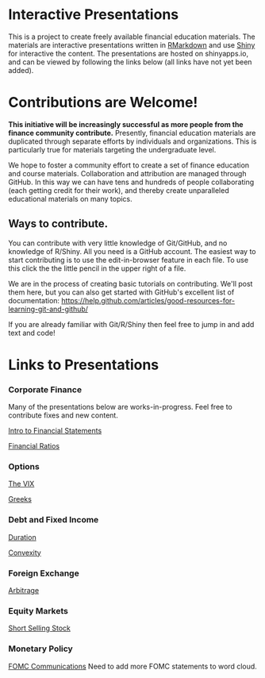 # Interactive Presentations

This is a project to create freely available financial education materials. The materials are interactive presentations written in [RMarkdown](http://rmarkdown.rstudio.com/) and use [Shiny](http://shiny.rstudio.com/) for interactive the content.  The presentations are hosted on shinyapps.io, and can be viewed by following the links below (all links have not yet been added).

# Contributions are Welcome!

**This initiative will be increasingly successful as more people from the finance community contribute.**  Presently, financial education materials are duplicated through separate efforts by individuals and organizations. This is particularly true for materials targeting the undergraduate level.

We hope to foster a community effort to create a set of finance education and course materials. Collaboration and attribution are managed through GitHub.  In this way we can have tens and hundreds of people collaborating (each getting credit for their work), and thereby create unparalleled educational materials on many topics.

## Ways to contribute.

You can contribute with very little knowledge of Git/GitHub, and no knowledge of R/Shiny.  All you need is a GitHub account.  The easiest way to start contributing is to use the edit-in-browser feature in each file. To use this click the the little pencil in the upper right of a file.

We are in the process of creating basic tutorials on contributing. We'll post them here, but you can also get started with GitHub's excellent list of documentation: https://help.github.com/articles/good-resources-for-learning-git-and-github/

If you are already familiar with Git/R/Shiny then feel free to jump in and add text and code!  

# Links to Presentations

### Corporate Finance

Many of the presentations below are works-in-progress.  Feel free to contribute fixes and new content. 

[Intro to Financial Statements](https://micfm.shinyapps.io/basic_financial_statements)

[Financial Ratios](https://micfm.shinyapps.io/Financial_Ratios)


### Options

[The VIX](https://micfm.shinyapps.io/The_VIX/)

[Greeks](https://micfm.shinyapps.io/greeks)

### Debt and Fixed Income

[Duration](https://micfm.shinyapps.io/intro_duration/)

[Convexity](https://micfm.shinyapps.io/convexity/)

### Foreign Exchange

[Arbitrage](https://micfm.shinyapps.io/fx_arbitrage/)


### Equity Markets

[Short Selling Stock](https://micfm.shinyapps.io/short_selling_stock/)


### Monetary Policy

[FOMC Communications](https://micfm.shinyapps.io/fed_communications/)  Need to add more FOMC statements to word cloud.

